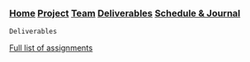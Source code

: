 ### [Home](https://mtcahill57.github.io/523-fa20-m.github.io/)  [Project](https://mtcahill57.github.io/523-fa20-m.github.io/project.md) [Team](https://mtcahill57.github.io/523-fa20-m.github.io/team.md)  [Deliverables](https://mtcahill57.github.io/523-fa20-m.github.io/deliverables.md) [Schedule & Journal](https://mtcahill57.github.io/523-fa20-m.github.io/journal-sched.md)

```
Deliverables
```

[Full list of assignments](https://comp523.cs.unc.edu/assignments/)
